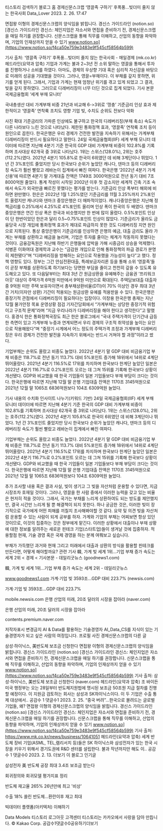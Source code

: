 
티스토리
검색하기  블로그 홈
경제신문스크랩
‘영끌족 구하기’ 후폭풍...빚더미 줄지 않는 한국사회
Data_Lover
2023. 2. 26. 17:47

면접왕 이형의 경제신문스크랩의 양식임을 밝힙니다.
경신스 가이드라인 (notion.so)
[경신스 가이드라인
경신스: 체인지업은 자소서와 면접을 준비하기 전, 경제신문스크랩을 매일 하기를 권장합니다. 신문스크랩을 통해 직무를 이해하고, 산업의 동향을 파악하며, 기업의 인재상까지 얻을 수 있기
www.notion.so](https://www.notion.so/f4ca50e759e3483e9f545cf58564b599)
 
기사 출처: ‘영끌족 구하기’ 후폭풍...빚더미 줄지 않는 한국사회 - 매일경제 (mk.co.kr)
헤드라인(요약과 압축)
기업과 가계는 불과 2~3년 전 소위 말하는 영끌을 통해서 투자를 진행하거나 소비를 하였다.
아마도, 경제의 우상향 기대 혹은 심리적 자신감을 바탕으로 미래의 성공을 기대했을 것이다.
그러나, 영끌=부채이다. 이 부채를 갚지 못하면, 위기를 얻게 된다.
그래서, 기업과 가계는 현재 엄청난 위기를 겪고 있게 되었고 그 결과, 빚을 갚지 못하였다.
그러므로 디레버리징이 너무 더딘 것으로 집계 되었다.
기사 본문
국제금융협회 ‘세계 부채 모니터’

국내총생산 대비 가계부채 비중
21년과 비교해 6->3위로 ‘껑충’
기준금리 인상 효과 제한적이고
‘영끌족’ 연착륙 조치도 영향
기업 빚, 수치도 순위도 전보다 악화
 
사진 확대
기준금리의 가파른 인상에도 불구하고 한국의 디레버리징(부채 축소) 속도가 다른 나라보다 느린 것으로 나타났다. 제한된 통화정책 효과, ‘영끌족’ 연착륙 조치 등이 원인으로 꼽힌다. 한국은행은 우리 경제가 건전한 발전을 지속하기 위해서는 가계부채 디레버리징이 반드시 필요하다고 말한다.
24일 국제금융협회(IIF) 세계 부채 모니터 데이터에 따르면 지난해 4분기 기준 한국의 GDP 대비 가계부채 비중이 102.8%를 기록하며 조사대상 62개국 중 3위로 나타났다. 1위는 스위스(128.0%), 2위는 호주(112.2%)였다. 2021년 4분기 105.8%로 한국이 6위였던 데 비해 3계단이나 뛰었다. 1년 간 3%포인트 줄었지만 당시 한국보다 순위가 높았던 캐나다, 덴마크 등의 디레버리징 속도가 훨씬 빨랐고 레바논이 집계에서 빠진 여파다.
한국은행 ‘2022년 4분기 가계신용’에 따르면 4분기 말 가계대출 잔액은 1749조 3000억원으로 전년 동기 대비 7조 8000억원 줄었다. 통계 작성이 시작된 2002년 이후 첫 감소지만 세계적 긴축 기조 속에서 속도가 외국만큼 빠르진 못했다는 평가를 받는다. 기준금리 인상 폭부터 해외에 비하면 완만했다. 한은은 2022년 1월 1.25%였던 기준금리를 11월 3.25%까지 2%포인트 올렸지만 캐나다와 덴마크 중앙은행은 더 매파적이었다. 캐나다중앙은행은 지난해 정책금리를 0.25%에서 4.25%로 4%포인트 올리며 인상 폭이 한국의 두 배였다. 덴마크중앙은행은 연간 인상 폭은 한국과 비슷했지만 한 번에 많이 올렸다. 0.5%포인트 인상이 단 한번이었던 한은과 달리 0.5~0.75%포인트 인상이 많았다.
기준금리가 올라도 금융당국 시장 개입에 통화정책 효과가 제대로 파급하지 못한 것도 디레버리징 지연 원인으로 지목된다. 통상 중앙은행이 기준금리를 인상하면 은행의 예금, 대출 금리도 올라 가계는 부채를 상환하고 예금을 늘리며, 기업은 투자를 줄이는 체계가 작동하지 못했다는 것이다. 금융감독원은 지난해 하반기 은행들에 압박을 가해 시중금리 상승을 억제했다. 석병훈 이화여대 경제학과 교수는 “금감원 개입으로 인해 통화정책의 파급 경로가 분명히 제한됐다”며 “디레버리징을 방해하는 요인으로 작용했을 가능성이 높다”고 했다.
정책 영향도 있다. 정부는 그간 안심전환대출, 특례보금자리론 등을 통해 소위 ‘영끌족’들이 곧장 부채를 상환하도록 하기보다는 당면한 부담을 줄이고 천천히 갚을 수 있도록 유도해오고 있다. 또 다음달부터는 최대 3년 간 원금상환을 유예해주는 금융권 ‘프리워크아웃’ 대상이 주택가격 6억원 미만에서 9억원 미만으로 확대된다. 주택담보대출 대출자 중 9억원 미만 주택 보유자이면서 총부채상환비율(DTI)이 70% 이상인 경우 최대 3년간 거치(이자만 상환) 기간이 적용되는 원금상환 유예를 적용받을 수 있다.
한국은행은 중장기적 관점에서 디레버리징이 필요하다는 입장이다. 이창용 한국은행 총재는 지난 12월 물가안정 목표 운영상황 점검 기자간담회에서 “가계부채는 상당한 중장기적 위험이고 구조적 문제”라며 “지금 우리나라가 디레버리징을 해야 한다고 생각한다”고 말했다. 홍경식 한은 통화정책국장도 최근 한은 블로그에서 “국내 주택가격이 단기간내 급등한 측면이 있고 가계부채 누증과 연계되면서 우리 경제의 구조적 취약성을 높이는 요인으로 작용해왔다”며 “중장기 시계에서 어느 정도의 주택가격 조정과 가계부채 디레버리징은 우리 경제가 건전한 발전을 지속하기 위해서는 반드시 거쳐야 할 과정”이라고 썼다.
 
기업부채는 순위도 올랐고 비중도 늘었다. 2022년 4분기 말 GDP 대비 비금융기업 부채 비중은 118.7%로 전년 동기 113.7% 대비 5%포인트 증가해 18위에서 14위로 4계단 뛰어올랐다. 2021년 4분기 116.5%로 17위를 차지하며 한국보다 한계단 높았던 일본은 2022년 4분기 116.7%로 0.2%포인트 오르는 데 그쳐 15위를 기록해 한국보다 상황이 개선됐다. GDP와 비교했을 때 한국 기업들이 일본 기업들보다 부채 부담이 크다는 것이다. 한국은행에 따르면 지난해 12월 말 은행 기업대출 잔액은 1170조 3145억원으로 2021년 12월 말 1065조 6836억원보다 104조 6309억원 늘었다.
 
기사 내용의 수치화 인사이트 나누기(키워드 기반)
24일 국제금융협회(IIF) 세계 부채 모니터 데이터에 따르면 지난해 4분기 기준 한국의 GDP 대비 가계부채 비중이 102.8%를 기록하며 조사대상 62개국 중 3위로 나타났다. 1위는 스위스(128.0%), 2위는 호주(112.2%)였다. 2021년 4분기 105.8%로 한국이 6위였던 데 비해 3계단이나 뛰었다. 1년 간 3%포인트 줄었지만 당시 한국보다 순위가 높았던 캐나다, 덴마크 등의 디레버리징 속도가 훨씬 빨랐고 레바논이 집계에서 빠진 여파다.
 
기업부채는 순위도 올랐고 비중도 늘었다. 2022년 4분기 말 GDP 대비 비금융기업 부채 비중은 118.7%로 전년 동기 113.7% 대비 5%포인트 증가해 18위에서 14위로 4계단 뛰어올랐다. 2021년 4분기 116.5%로 17위를 차지하며 한국보다 한계단 높았던 일본은 2022년 4분기 116.7%로 0.2%포인트 오르는 데 그쳐 15위를 기록해 한국보다 상황이 개선됐다. GDP와 비교했을 때 한국 기업들이 일본 기업들보다 부채 부담이 크다는 것이다. 한국은행에 따르면 지난해 12월 말 은행 기업대출 잔액은 1170조 3145억원으로 2021년 12월 말 1065조 6836억원보다 104조 6309억원 늘었다.
 
추가 조사할 내용 혹은 결과
사실, 빚이 생기고 그 빚을 자산처럼 운용할 수 있다면, 지금 시장조차 호재일 것이다.
그러나, 영끌을 한 사람 중에서 이러한 능력을 갖고 있는 비율은 현저히 적을 것이다. 그래서, 국가는 부채를 느리게 상환하여도 되는  방도를 제안했지만, 결국 시간만 느리게 될 뿐 해결책이 되지 못한다.
하나 궁금한 것은, 이러한 빚이 장기적으로 국가에게 어떤 피해를 끼칠지 조사해봐야할 것 같다.
요약 및 의견
빚을 자산처럼 운용할 수 있는 사람이 되게 공부를 하자.
가계와 기업의 부채는 어찌보면 항상 있던 것이므로, 이것의 집중하는 것은 정부에게 맡긴다.
이러한 상황에서 대출이나 부채 상황에 대한 정보를 알려주는 새로운 핀테크 기업(스타트업)들이 생겨날 것에 집중하자.
적용할점
현재, 기술 경영 혹은 국제 경영을 하는 분께 여쭤보고 싶습니다.
 
부채가 가득했던 과거와 현재 그리고 미래에서 대출과 상환의 방식을 활용할 핀테크를 만든다면, 어떻게 해야할까요?
관련 기사
韓, 가계 빚 세계 1위…기업 부채 증가 속도는 세계 2위 < 경제 < 기사본문 - 데일리굿뉴스 (goodnews1.com)
 
韓, 가계 빚 세계 1위…기업 부채 증가 속도는 세계 2위 - 데일리굿뉴스

www.goodnews1.com
가계·기업 빚 3593조…GDP 대비 223.7% (newsis.com)
 
가계·기업 빚 3593조…GDP 대비 223.7%

mobile.newsis.com
은행 산업의 미래, 20조 달러의 시장을 잡아라 (naver.com)
 
은행 산업의 미래, 20조 달러의 시장을 잡아라

contents.premium.naver.com
 
 
 

저작자표시 변경금지
AI & Data를 활용하는 기술경영자
AI_Data_CS를 지식이 있는 기술경영자가 되고 싶은 사람의 여정입니다.
 프로필 사진
경제신문스크랩의 다른 글

삼성·하이닉스, 美반도체 보조금 신청한다
면접왕 이형의 경제신문스크랩의 양식임을 밝힙니다. 경신스 가이드라인 (notion.so) [경신스 가이드라인 경신스: 체인지업은 자소서와 면접을 준비하기 전, 경제신문스크랩을 매일 하기를 권장합니다. 신문스크랩을 통해 직무를 이해하고, 산업의 동향을 파악하며, 기업의 인재상까지 얻을 수 있기 www.notion.so](https://www.notion.so/f4ca50e759e3483e9f545cf58564b599) 기사 출처: 삼성·하이닉스, 美반도체 보조금 신청한다 (naver.com) 헤드라인(요약과 압축) 조 바이든 미국 행정부는 오는 28일부터 반도체지원법에 명시된 보조금 50조원 지급 절차를 진행할 예정이다. 이 지원금 검토하는 회사는 삼성과 SK하이닉스이다. 이 두 기업은 수출 통제 대상에서..
공감수 1  댓글수1  2023. 2. 25.
“중국 버려”…한국으로 몰려드는 글로벌 기업들, 왜?
면접왕 이형의 경제신문스크랩의 양식임을 밝힙니다. 경신스 가이드라인 (notion.so) [경신스 가이드라인 경신스: 체인지업은 자소서와 면접을 준비하기 전, 경제신문스크랩을 매일 하기를 권장합니다. 신문스크랩을 통해 직무를 이해하고, 산업의 동향을 파악하며, 기업의 인재상까지 얻을 수 있기 www.notion.so](https://www.notion.so/f4ca50e759e3483e9f545cf58564b599) 기사 출처: https://www.mk.co.kr/news/business/10641051 헤드라인(요약과 압축) 세계 반도체 장비 기업(ASML, TEL,램리서치 등)들은 SK 하이닉스와 삼성전자가 있는 한국 시장을 키우기 위해서 경기도권에 R&D 센터를 설립한다. 불과 작년까지만 해도 이..
공감수 1  댓글수0  2023. 2. 13.
더보기
이 블로그 인기글

삼성전자 美 반도체 공장 최대 3.4조 보조금 받는다

회귀정의와 회귀모델 평가지표 정리

반도체 재고율 265% 26년만에 최고 '비상'

수출 18% 쏠린 반도체…환란이후 재고 최대

빅데이터 플랫폼(아키텍처) 이해하기

Data Models
티스토리 로그아웃 고객센터
티스토리는 카카오에서 사랑을 담아 만듭니다.
© Kakao Corp.
공감수1댓글수0공유하기더보기
